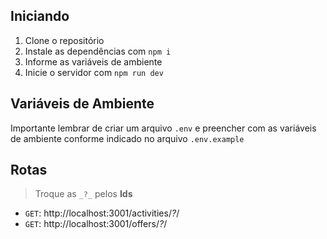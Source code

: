 ## Iniciando
1. Clone o repositório
2. Instale as dependências com `npm i`
4. Informe as variáveis de ambiente
3. Inicie o servidor com `npm run dev`

## Variáveis de Ambiente
Importante lembrar de criar um arquivo `.env` e preencher com as variáveis de ambiente conforme indicado no arquivo `.env.example`

## Rotas
> Troque as `_?_` pelos **Ids**
> 
- `GET`: http://localhost:3001/activities/_?_/
- `GET`: http://localhost:3001/offers/_?_/

